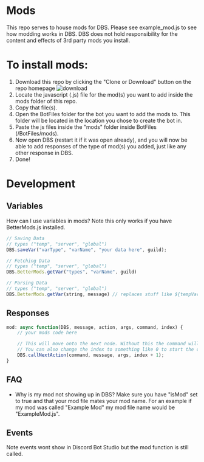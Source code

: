 # Mods
This repo serves to house mods for DBS. Please see example_mod.js to see how modding works in DBS. DBS does not hold responsibility for the content and effects of 3rd party mods you install.

# To install mods:
1. Download this repo by clicking the "Clone or Download" button on the repo homepage
![download](https://i.imgur.com/mz0ICXW.png)
2. Locate the javascript (.js) file for the mod(s) you want to add inside the mods folder of this repo. 
3. Copy that file(s).
4. Open the BotFiles folder for the bot you want to add the mods to. This folder will be located in the location you chose to create the bot in.
5. Paste the js files inside the "mods" folder inside BotFiles (/BotFiles/mods).
6. Now open DBS (restart it if it was open already), and you will now be able to add responses of the type of mod(s) you added, just like any other response in DBS. 
7. Done!


# Development
## Variables
How can I use variables in mods? Note this only works if you have BetterMods.js installed.
```js
// Saving Data
// types ("temp", "server", "global")
DBS.saveVar("varType", "varName", "your data here", guild);

// Fetching Data
// types ("temp", "server", "global")
DBS.BetterMods.getVar("types", "varName", guild)

// Parsing Data
// types ("temp", "server", "global")
DBS.BetterMods.getVar(string, message) // replaces stuff like ${tempVars.myVar} with the data
```

## Responses
```js
mod: async function(DBS, message, action, args, command, index) {
    // your mods code here

    // This will move onto the next node. Without this the command will stop after this node is finished running.
    // You can also change the index to something like 0 to start the command from the beginning.
    DBS.callNextAction(command, message, args, index + 1);
}
```

## FAQ
- Why is my mod not showing up in DBS? Make sure you have "isMod" set to true and that your mod file mates your mod name. For an example if my mod was called "Example Mod" my mod file name would be "ExampleMod.js".

## Events
Note events wont show in Discord Bot Studio but the mod function is still called.